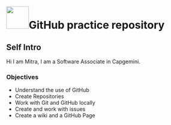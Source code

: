 # <img src='![pngwing com](https://github.com/Mitra-lab/super-fiesta/assets/78557394/7e98a872-4c86-424c-91c9-19642878c973)' height='60' />GitHub practice repository
## Self Intro
Hi I am Mitra, I am a Software Associate in Capgemini.
### Objectives
- Understand the use of GitHub
- Create Repositories
- Work with Git and GitHub locally
- Create and work with issues
- Create a wiki and a GitHub Page
